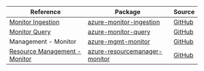 | Reference | Package | Source |
|---|---|---|
|[Monitor Ingestion](monitor-ingestion-readme.md)|[azure-monitor-ingestion](https://repo1.maven.org/maven2/com/azure/azure-monitor-ingestion)|[GitHub](https://github.com/Azure/azure-sdk-for-java/blob/main/sdk/monitor/azure-monitor-ingestion)|
|[Monitor Query](monitor-query-readme.md)|[azure-monitor-query](https://repo1.maven.org/maven2/com/azure/azure-monitor-query)|[GitHub](https://github.com/Azure/azure-sdk-for-java/blob/main/sdk/monitor/azure-monitor-query)|
|Management - Monitor|[azure-mgmt-monitor](https://repo1.maven.org/maven2/com/microsoft/azure/azure-mgmt-monitor)|[GitHub](https://github.com/Azure/azure-sdk-for-java)|
|[Resource Management - Monitor](resourcemanager-monitor-readme.md)|[azure-resourcemanager-monitor](https://repo1.maven.org/maven2/com/azure/resourcemanager/azure-resourcemanager-monitor)|[GitHub](https://github.com/Azure/azure-sdk-for-java/blob/main/sdk/resourcemanager/azure-resourcemanager-monitor)|
